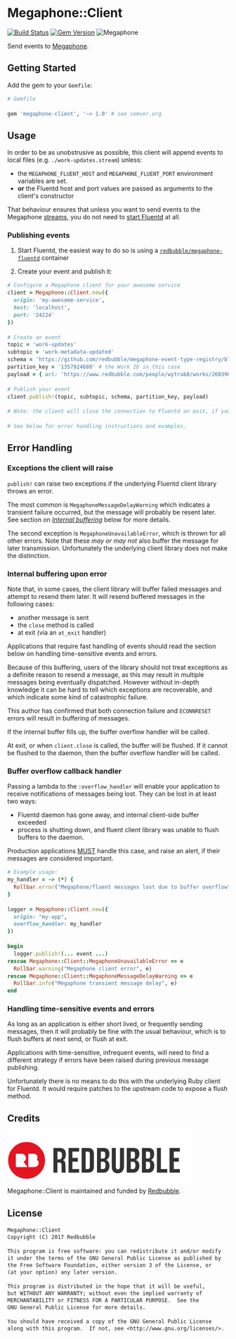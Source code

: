 # Megaphone::Client

[![Build Status](https://badge.buildkite.com/9f4fdb370f5f295ee6bf3d68937b1be2d7cf9bf65b2c7b4213.svg?branch=master)](https://buildkite.com/redbubble/megaphone-client-ruby)
[![Gem Version](https://badge.fury.io/rb/megaphone-client.svg)](https://badge.fury.io/rb/megaphone-client)
![Megaphone](https://img.shields.io/badge/Megaphone-2.0.0-blue.svg)

Send events to [Megaphone](https://github.com/redbubble/Megaphone).

## Getting Started

Add the gem to your `Gemfile`:

```ruby
# Gemfile

gem 'megaphone-client', '~> 1.0' # see semver.org
```

## Usage

In order to be as unobstrusive as possible, this client will append events to local files (e.g. `./work-updates.stream`) unless:

* the `MEGAPHONE_FLUENT_HOST` and `MEGAPHONE_FLUENT_PORT` environment variables are set.
* **or** the Fluentd host and port values are passed as arguments to the client's constructor

That behaviour ensures that unless you want to send events to the Megaphone [streams][stream], you do not need to [start Fluentd][megaphone-fluentd] at all.

[stream]: https://github.com/redbubble/megaphone#stream
[megaphone-fluentd]: https://github.com/redbubble/megaphone-fluentd-container

### Publishing events

1. Start Fluentd, the easiest way to do so is using a [`redbubble/megaphone-fluentd`][megaphone-fluentd] container

1. Create your event and publish it:

```ruby
# Configure a Megaphone client for your awesome service
client = Megaphone::Client.new({
  origin: 'my-awesome-service',
  host: 'localhost',
  port: '24224'
})

# Create an event
topic = 'work-updates'
subtopic = 'work-metadata-updated'
schema = 'https://github.com/redbubble/megaphone-event-type-registry/blob/master/streams/work-updates-schema-1.0.0.json'
partition_key = '1357924680' # the Work ID in this case
payload = { url: 'https://www.redbubble.com/people/wytrab8/works/26039653-toadally-rad' }

# Publish your event
client.publish!(topic, subtopic, schema, partition_key, payload)

# Note: the client will close the connection to Fluentd on exit, if you need to do it before that (unlikely), you can use Megaphone::Client#close method.

# See below for error handling instructions and examples.
```

## Error Handling

### Exceptions the client will raise

`publish!` can raise two exceptions if the underlying Fluentd
client library throws an error.

The most common is `MegaphoneMessageDelayWarning` which indicates
a transient failure occurred, but the message will probably be resent
later. See section on _[Internal buffering](#internal-buffering-upon-error)_ below for more details.

The second exception is `MegaphoneUnavailableError`, which is thrown
for all other errors. Note that these _may or may not_ also buffer
the message for later transmission. Unfortunately the underlying
client library does not make the distinction.

### Internal buffering upon error

Note that, in some cases, the client library will buffer failed messages
and attempt to resend them later. It will resend buffered messages in
the following cases:

* another message is sent
* the `close` method is called
* at exit (via an `at_exit` handler)

Applications that require fast handling of events should read the section
below on handling time-sensitive events and errors.

Because of this buffering, users of the library should not treat exceptions
as a definite reason to resend a message, as this may result in multiple
messages being eventually dispatched. However without in-depth knowledge
it can be hard to tell which exceptions are recoverable, and which indicate
some kind of catastrophic failure.

This author has confirmed that both connection failure and `ECONNRESET`
errors will result in buffering of messages.

If the internal buffer fills up, the buffer overflow handler will be called.

At exit, or when `client.close` is called, the buffer will be flushed.
If it cannot be flushed to the daemon, then the buffer overflow
handler will be called.

### Buffer overflow callback handler

Passing a lambda to the `:overflow_handler` will enable your application
to receive notifications of messages being lost. They can be lost in at
least two ways:

* Fluentd daemon has gone away, and internal client-side buffer exceeded
* process is shutting down, and fluent client library was unable to flush buffers
  to the daemon.

Production applications [MUST][rfc2119] handle this case, and raise an alert, if their
messages are considered important.

[rfc2119]: https://tools.ietf.org/html/rfc2119

```ruby
# Example usage:
my_handler = -> (*) {
  Rollbar.error("Megaphone/fluent messages lost due to buffer overflow")
}

logger = Megaphone::Client.new({
  origin: "my-app",
  overflow_handler: my_handler
})

begin
  logger.publish!(... event ...)
rescue Megaphone::Client::MegaphoneUnavailableError => e
  Rollbar.warning("Megaphone client error", e)
rescue Megaphone::Client::MegaphoneMessageDelayWarning => e
  Rollbar.info("Megaphone transient message delay", e)
end
```

### Handling time-sensitive events and errors

As long as an application is either short lived, or frequently sending messages,
then it will probably be fine with the usual behaviour, which is to flush
buffers at next send, or flush at exit.

Applications with time-sensitive, infrequent events, will need to find a
different strategy if errors have been raised during previous message publishing.

Unfortunately there is no means to do this with the underlying Ruby client
for Fluentd. It would require patches to the upstream code to expose a flush
method.

## Credits

[![](doc/redbubble.png)][redbubble]

Megaphone::Client is maintained and funded by [Redbubble][redbubble].

[redbubble]: https://www.redbubble.com

## License

    Megaphone::Client
    Copyright (C) 2017 Redbubble

    This program is free software: you can redistribute it and/or modify
    it under the terms of the GNU General Public License as published by
    the Free Software Foundation, either version 3 of the License, or
    (at your option) any later version.

    This program is distributed in the hope that it will be useful,
    but WITHOUT ANY WARRANTY; without even the implied warranty of
    MERCHANTABILITY or FITNESS FOR A PARTICULAR PURPOSE.  See the
    GNU General Public License for more details.

    You should have received a copy of the GNU General Public License
    along with this program.  If not, see <http://www.gnu.org/licenses/>.
